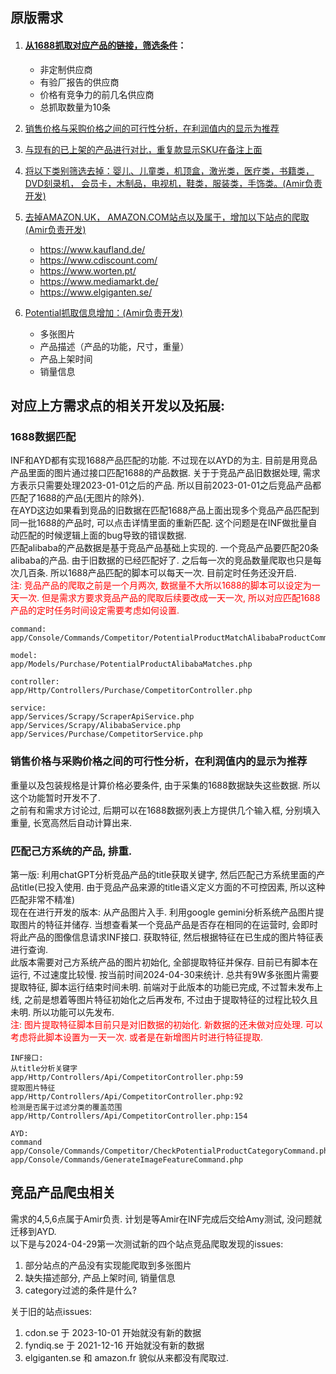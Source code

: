 ## 原版需求
1. #### [从1688抓取对应产品的链接，筛选条件](#1688数据匹配)：
    - 非定制供应商
    - 有验厂报告的供应商
    - 价格有竞争力的前几名供应商
    - 总抓取数量为10条

2. [销售价格与采购价格之间的可行性分析，在利润值内的显示为推荐](#销售价格与采购价格之间的可行性分析在利润值内的显示为推荐)

3. [与现有的已上架的产品进行对比，重复款显示SKU在备注上面](#匹配己方系统的产品-排重)

4. [将以下类别筛选去掉：婴儿、儿童类，机顶盒，激光类，医疗类，书籍类， DVD刻录机， 会员卡，木制品，电视机，鞋类，服装类，手饰类。(Amir负责开发)](#竞品产品爬虫相关)

5. [去掉AMAZON.UK， AMAZON.COM站点以及属于，增加以下站点的爬取 (Amir负责开发)](#竞品产品爬虫相关)
    - https://www.kaufland.de/
    - https://www.cdiscount.com/
    - https://www.worten.pt/
    - https://www.mediamarkt.de/
    - https://www.elgiganten.se/

6. [Potential抓取信息增加：(Amir负责开发)](#竞关品产品爬虫相)
    - 多张图片
    - 产品描述（产品的功能，尺寸，重量）
    - 产品上架时间
    - 销量信息


## 对应上方需求点的相关开发以及拓展:
### 1688数据匹配
INF和AYD都有实现1688产品匹配的功能. 不过现在以AYD的为主. 
目前是用竞品产品里面的图片通过接口匹配1688的产品数据. 关于于竞品产品旧数据处理, 需求方表示只需要处理2023-01-01之后的产品. 所以目前2023-01-01之后竞品产品都匹配了1688的产品(无图片的除外).  
在AYD这边如果看到竞品的旧数据在匹配1688产品上面出现多个竞品产品匹配到同一批1688的产品时, 可以点击详情里面的重新匹配. 这个问题是在INF做批量自动匹配的时候逻辑上面的bug导致的错误数据.  
匹配alibaba的产品数据是基于竞品产品基础上实现的. 一个竞品产品要匹配20条alibaba的产品. 由于旧数据的已经匹配好了. 之后每一次的竞品数量爬取也只是每次几百条. 所以1688产品匹配的脚本可以每天一次. 目前定时任务还没开启.  
<font color=red>注: 竞品产品的爬取之前是一个月两次, 数据量不大所以1688的脚本可以设定为一天一次. 但是需求方要求竞品产品的爬取后续要改成一天一次, 所以对应匹配1688产品的定时任务时间设定需要考虑如何设置.</font>
```
command:
app/Console/Commands/Competitor/PotentialProductMatchAlibabaProductCommand.php

model:
app/Models/Purchase/PotentialProductAlibabaMatches.php

controller:
app/Http/Controllers/Purchase/CompetitorController.php

service:
app/Services/Scrapy/ScraperApiService.php
app/Services/Scrapy/AlibabaService.php
app/Services/Purchase/CompetitorService.php
```

### 销售价格与采购价格之间的可行性分析，在利润值内的显示为推荐
重量以及包装规格是计算价格必要条件, 由于采集的1688数据缺失这些数据. 所以这个功能暂时开发不了.  
之前有和需求方讨论过, 后期可以在1688数据列表上方提供几个输入框, 分别填入重量, 长宽高然后自动计算出来.

### 匹配己方系统的产品, 排重.
第一版: 利用chatGPT分析竞品产品的title获取关键字, 然后匹配己方系统里面的产品title(已投入使用. 由于竞品产品来源的title语义定义方面的不可控因素, 所以这种匹配非常不精准)  
现在在进行开发的版本: 从产品图片入手. 利用google gemini分析系统产品图片提取图片的特征并储存. 当想查看某一个竞品产品是否存在相同的在运营时, 会即时将此产品的图像信息请求INF接口. 获取特征, 然后根据特征在已生成的图片特征表进行查询.   
此版本需要对己方系统产品的图片初始化, 全部提取特征并保存. 目前已有脚本在运行, 不过速度比较慢. 按当前时间2024-04-30来统计. 总共有9W多张图片需要提取特征, 脚本运行结束时间未明.
前端对于此版本的功能已完成, 不过暂未发布上线, 之前是想着等图片特征初始化之后再发布, 不过由于提取特征的过程比较久且未明. 所以功能可以先发布.  
<font color=red>注: 图片提取特征脚本目前只是对旧数据的初始化. 新数据的还未做对应处理. 可以考虑将此脚本设置为一天一次. 或者是在新增图片时进行特征提取.</font>
```
INF接口:
从title分析关键字  
app/Http/Controllers/Api/CompetitorController.php:59
提取图片特征  
app/Http/Controllers/Api/CompetitorController.php:92
检测是否属于过滤分类的覆盖范围  
app/Http/Controllers/Api/CompetitorController.php:154

AYD:
command  
app/Console/Commands/Competitor/CheckPotentialProductCategoryCommand.php
app/Console/Commands/GenerateImageFeatureCommand.php
```

## 竞品产品爬虫相关
需求的4,5,6点属于Amir负责. 计划是等Amir在INF完成后交给Amy测试, 没问题就迁移到AYD.  
以下是与2024-04-29第一次测试新的四个站点竞品爬取发现的issues:  
1. 部分站点的产品没有实现能爬取到多张图片
2. 缺失描述部分, 产品上架时间, 销量信息
3. category过滤的条件是什么?  

关于旧的站点issues:
1. cdon.se 于 2023-10-01 开始就没有新的数据
2. fyndiq.se 于 2021-12-16 开始就没有新的数据
3. elgiganten.se 和 amazon.fr 貌似从来都没有爬取过.
